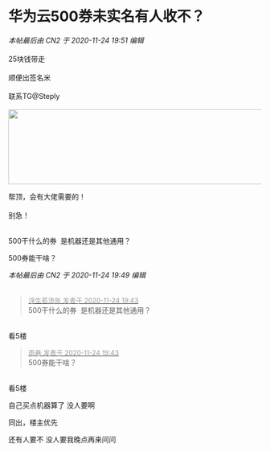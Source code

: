 # 华为云500券未实名有人收不？


<i class="pstatus"> 本帖最后由 CN2 于 2020-11-24 19:51 编辑 </i><br />
<br />
25块钱带走<br />
<br />
顺便出签名米<br />
<br />
联系TG@Steply<br />
<br />
<img id="aimg_O92W9" onclick="zoom(this, this.src, 0, 0, 0)" class="zoom" width="600" height="149" src="https://i.loli.net/2020/11/24/WmIkHzfJe3596hC.png" onmouseover="img_onmouseoverfunc(this)" onclick="zoom(this)" style="cursor:pointer" border="0" alt="" />

帮顶，会有大佬需要的！<br />
<br />
别急！<br />
<br />
<img src="static/image/smiley/default/smile.gif" smilieid="1" border="0" alt="" /><img src="static/image/smiley/default/smile.gif" smilieid="1" border="0" alt="" /><img src="static/image/smiley/default/smile.gif" smilieid="1" border="0" alt="" />

500干什么的券&nbsp;&nbsp;是机器还是其他通用？<img id="aimg_oxm9X" onclick="zoom(this, this.src, 0, 0, 0)" class="zoom" src="https://cdn.jsdelivr.net/gh/hishis/forum-master/public/images/patch.gif" onmouseover="img_onmouseoverfunc(this)" onload="thumbImg(this)" border="0" alt="" />

500券能干啥？

<i class="pstatus"> 本帖最后由 CN2 于 2020-11-24 19:49 编辑 </i><br />
<br />
<img id="aimg_Sr7SS" onclick="zoom(this, this.src, 0, 0, 0)" class="zoom" src="https://i.loli.net/2020/11/24/WmIkHzfJe3596hC.png" onmouseover="img_onmouseoverfunc(this)" onload="thumbImg(this)" border="0" alt="" />

<div class="quote"><blockquote><font size="2"><a href="https://www.hostloc.com/forum.php?mod=redirect&amp;goto=findpost&amp;pid=9509585&amp;ptid=770859" target="_blank"><font color="#999999">浮生若流年 发表于 2020-11-24 19:43</font></a></font><br />
500干什么的券&nbsp;&nbsp;是机器还是其他通用？</blockquote></div><br />
看5楼

<div class="quote"><blockquote><font size="2"><a href="https://www.hostloc.com/forum.php?mod=redirect&amp;goto=findpost&amp;pid=9509588&amp;ptid=770859" target="_blank"><font color="#999999">雨巷 发表于 2020-11-24 19:43</font></a></font><br />
500券能干啥？</blockquote></div><br />
看5楼&nbsp;&nbsp;

自己买点机器算了 没人要啊

同出，楼主优先

还有人要不 没人要我晚点再来问问

